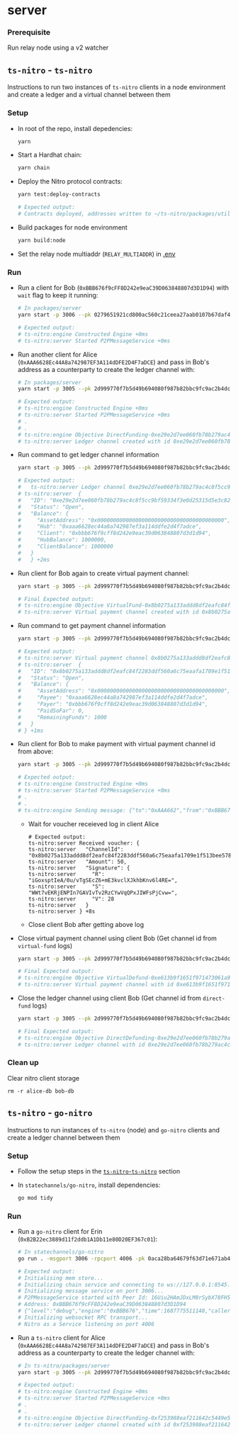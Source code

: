 # server

### Prerequisite

Run relay node using a v2 watcher

## `ts-nitro` - `ts-nitro`

Instructions to run two instances of `ts-nitro` clients in a node environment and create a ledger and a virtual channel between them

### Setup

* In root of the repo, install depedencies:

  ```bash
  yarn
  ```

* Start a Hardhat chain:

  ```bash
  yarn chain
  ```

* Deploy the Nitro protocol contracts:

  ```bash
  yarn test:deploy-contracts

  # Expected output:
  # Contracts deployed, addresses written to ~/ts-nitro/packages/util/src/addresses.json
  ```

* Build packages for node environment

  ```bash
  yarn build:node
  ```

* Set the relay node multiaddr (`RELAY_MULTIADDR`) in [.env](./.env)

### Run

* Run a client for Bob (`0xBBB676f9cFF8D242e9eaC39D063848807d3D1D94`) with `wait` flag to keep it running:

  ```bash
  # In packages/server
  yarn start -p 3006 --pk 0279651921cd800ac560c21ceea27aab0107b67daf436cdd25ce84cad30159b4 --chainpk 59c6995e998f97a5a0044966f0945389dc9e86dae88c7a8412f4603b6b78690d --store ./bob-db

  # Expected output:
  # ts-nitro:engine Constructed Engine +0ms
  # ts-nitro:server Started P2PMessageService +0ms
  ```

* Run another client for Alice (`0xAAA6628Ec44A8a742987EF3A114dDFE2D4F7aDCE`) and pass in Bob's address as a counterparty to create the ledger channel with:

  ```bash
  # In packages/server
  yarn start -p 3005 --pk 2d999770f7b5d49b694080f987b82bbc9fc9ac2b4dcc10b0f8aba7d700f69c6d --chainpk ac0974bec39a17e36ba4a6b4d238ff944bacb478cbed5efcae784d7bf4f2ff80 --store ./alice-db --direct-fund --counterparty 0xBBB676f9cFF8D242e9eaC39D063848807d3D1D94

  # Expected output:
  # ts-nitro:engine Constructed Engine +0ms
  # ts-nitro:server Started P2PMessageService +0ms
  # .
  # .
  # ts-nitro:engine Objective DirectFunding-0xe29e2d7ee060fb78b279ac4c8f5cc9bf59334f3e0d25315d5e3c822ed0303d9e is complete & returned to API +26ms
  # ts-nitro:server Ledger channel created with id 0xe29e2d7ee060fb78b279ac4c8f5cc9bf59334f3e0d25315d5e3c822ed0303d9e
  ```

* Run command to get ledger channel information

  ```bash
  yarn start -p 3005 --pk 2d999770f7b5d49b694080f987b82bbc9fc9ac2b4dcc10b0f8aba7d700f69c6d --chainpk ac0974bec39a17e36ba4a6b4d238ff944bacb478cbed5efcae784d7bf4f2ff80 --store ./alice-db --get-ledger-channel --ledger-channel 0xe29e2d7ee060fb78b279ac4c8f5cc9bf59334f3e0d25315d5e3c822ed0303d9e

  # Expected output:
  #   ts-nitro:server Ledger channel 0xe29e2d7ee060fb78b279ac4c8f5cc9bf59334f3e0d25315d5e3c822ed0303d9e status:
  # ts-nitro:server  {
  #   "ID": "0xe29e2d7ee060fb78b279ac4c8f5cc9bf59334f3e0d25315d5e3c822ed0303d9e",
  #   "Status": "Open",
  #   "Balance": {
  #     "AssetAddress": "0x0000000000000000000000000000000000000000",
  #     "Hub": "0xaaa6628ec44a8a742987ef3a114ddfe2d4f7adce",
  #     "Client": "0xbbb676f9cff8d242e9eac39d063848807d3d1d94",
  #     "HubBalance": 1000000,
  #     "ClientBalance": 1000000
  #   }
  #   } +2ms
  ```

* Run client for Bob again to create virtual payment channel:

  ```bash
  yarn start -p 3005 --pk 2d999770f7b5d49b694080f987b82bbc9fc9ac2b4dcc10b0f8aba7d700f69c6d --chainpk ac0974bec39a17e36ba4a6b4d238ff944bacb478cbed5efcae784d7bf4f2ff80 --store ./alice-db --virtual-fund --counterparty 0xBBB676f9cFF8D242e9eaC39D063848807d3D1D94

  # Final Expected output:
  # ts-nitro:engine Objective VirtualFund-0x8b0275a133addd8df2eafc84f2283ddf560a6c75eaafa1709e1f513bee5787af is complete & returned to API +0ms
  # ts-nitro:server Virtual payment channel created with id 0x8b0275a133addd8df2eafc84f2283ddf560a6c75eaafa1709e1f513bee5787af
  ```

* Run command to get payment channel information

  ```bash
  yarn start -p 3005 --pk 2d999770f7b5d49b694080f987b82bbc9fc9ac2b4dcc10b0f8aba7d700f69c6d --chainpk ac0974bec39a17e36ba4a6b4d238ff944bacb478cbed5efcae784d7bf4f2ff80 --store ./alice-db --get-payment-channel --payment-channel 0x8b0275a133addd8df2eafc84f2283ddf560a6c75eaafa1709e1f513bee5787af

  # Expected output:
  # ts-nitro:server Virtual payment channel 0x8b0275a133addd8df2eafc84f2283ddf560a6c75eaafa1709e1f513bee5787af status:
  # ts-nitro:server  {
  #   "ID": "0x8b0275a133addd8df2eafc84f2283ddf560a6c75eaafa1709e1f513bee5787af",
  #   "Status": "Open",
  #   "Balance": {
  #     "AssetAddress": "0x0000000000000000000000000000000000000000",
  #     "Payee": "0xaaa6628ec44a8a742987ef3a114ddfe2d4f7adce",
  #     "Payer": "0xbbb676f9cff8d242e9eac39d063848807d3d1d94",
  #     "PaidSoFar": 0,
  #     "RemainingFunds": 1000
  #   }
  # } +1ms
  ```

* Run client for Bob to make payment with virtual payment channel id from above:

  ```bash
  yarn start -p 3005 --pk 2d999770f7b5d49b694080f987b82bbc9fc9ac2b4dcc10b0f8aba7d700f69c6d --chainpk ac0974bec39a17e36ba4a6b4d238ff944bacb478cbed5efcae784d7bf4f2ff80 --store ./alice-db --pay 50 --payment-channel 0x8b0275a133addd8df2eafc84f2283ddf560a6c75eaafa1709e1f513bee5787af --wait

  # Expected output:
  # ts-nitro:engine Constructed Engine +0ms
  # ts-nitro:server Started P2PMessageService +0ms
  # .
  # .
  # ts-nitro:engine Sending message: {"to":"0xAAA662","from":"0xBBB676","payloadSummaries":[],"proposalSummaries":[],"payments":[{"amount":50,"channelId":"0xe613b9f1651f971473061a968823463e9570b83230c2bce734b21800f663e4aa"}],"rejectedObjectives":[]} +8ms
  ```

  * Wait for voucher receieved log in client Alice

    ```
    # Expected output:
    ts-nitro:server Received voucher: {
    ts-nitro:server   "ChannelId": "0x8b0275a133addd8df2eafc84f2283ddf560a6c75eaafa1709e1f513bee5787af",
    ts-nitro:server   "Amount": 50,
    ts-nitro:server   "Signature": {
    ts-nitro:server     "R": "iGoxsptIeA/0u/vTgSEcZ6+mE3kvclXJkhbKnv6l4RE=",
    ts-nitro:server     "S": "WWt7vEKRjENPIn7GAVIvTv2RzCYwVqQPxJIWFsPjCvw=",
    ts-nitro:server     "V": 28
    ts-nitro:server   }
    ts-nitro:server } +8s
    ```

  * Close client Bob after getting above log

* Close virtual payment channel using client Bob (Get channel id from `virtual-fund` logs)

  ```bash
  yarn start -p 3005 --pk 2d999770f7b5d49b694080f987b82bbc9fc9ac2b4dcc10b0f8aba7d700f69c6d --chainpk ac0974bec39a17e36ba4a6b4d238ff944bacb478cbed5efcae784d7bf4f2ff80 --store ./alice-db --virtual-defund --payment-channel 0x8b0275a133addd8df2eafc84f2283ddf560a6c75eaafa1709e1f513bee5787af --get-payment-channel

  # Final Expected output:
  # ts-nitro:engine Objective VirtualDefund-0xe613b9f1651f971473061a968823463e9570b83230c2bce734b21800f663e4aa is complete & returned to API +1ms
  # ts-nitro:server Virtual payment channel with id 0xe613b9f1651f971473061a968823463e9570b83230c2bce734b21800f663e4aa closed
  ```

* Close the ledger channel using client Bob (Get channel id from `direct-fund` logs)

  ```bash
  yarn start -p 3005 --pk 2d999770f7b5d49b694080f987b82bbc9fc9ac2b4dcc10b0f8aba7d700f69c6d --chainpk ac0974bec39a17e36ba4a6b4d238ff944bacb478cbed5efcae784d7bf4f2ff80 --store ./alice-db --direct-defund --ledger-channel 0xe29e2d7ee060fb78b279ac4c8f5cc9bf59334f3e0d25315d5e3c822ed0303d9e --get-ledger-channel

  # Final Expected output:
  # ts-nitro:engine Objective DirectDefunding-0xe29e2d7ee060fb78b279ac4c8f5cc9bf59334f3e0d25315d5e3c822ed0303d9e is complete & returned to API +1ms
  # ts-nitro:server Ledger channel with id 0xe29e2d7ee060fb78b279ac4c8f5cc9bf59334f3e0d25315d5e3c822ed0303d9e closed
  ```

  <!-- TODO: Check balance on chain -->

### Clean up

Clear nitro client storage

```
rm -r alice-db bob-db
```

## `ts-nitro` - `go-nitro`

Instructions to run instances of `ts-nitro` (node) and `go-nitro` clients and create a ledger channel between them

### Setup

* Follow the setup steps in the [`ts-nitro`-`ts-nitro`](#setup) section

* In `statechannels/go-nitro`, install dependencies:

  ```bash
  go mod tidy
  ```

### Run

* Run a `go-nitro` client for Erin (`0xB2B22ec3889d11f2ddb1A1Db11e80D20EF367c01`):

  ```bash
  # In statechannels/go-nitro
  go run . -msgport 3006 -rpcport 4006 -pk 0aca28ba64679f63d71e671ab4dbb32aaa212d4789988e6ca47da47601c18fe2 -chainpk 7c852118294e51e653712a81e05800f419141751be58f605c371e15141b007a6 -naaddress 0x5FbDB2315678afecb367f032d93F642f64180aa3 -vpaaddress 0xe7f1725E7734CE288F8367e1Bb143E90bb3F0512 -caaddress 0x9fE46736679d2D9a65F0992F2272dE9f3c7fa6e0

  # Expected output:
  # Initialising mem store...
  # Initializing chain service and connecting to ws://127.0.0.1:8545...
  # Initializing message service on port 3006...
  # P2PMessageService started with Peer Id: 16Uiu2HAmJDxLM8rSybX78FH51iZq9PdrwCoCyyHRBCndNzcAYMes
  # Address: 0xBBB676f9cFF8D242e9eaC39D063848807d3D1D94
  # {"level":"debug","engine":"0xBBB676","time":1687775511148,"caller":"engine.go:151","message":"Constructed Engine"}
  # Initializing websocket RPC transport...
  # Nitro as a Service listening on port 4006
  ```

* Run a `ts-nitro` client for Alice (`0xAAA6628Ec44A8a742987EF3A114dDFE2D4F7aDCE`) and pass in Bob's address as a counterparty to create the ledger channel with:

  ```bash
  # In ts-nitro/packages/server
  yarn start -p 3005 --pk 2d999770f7b5d49b694080f987b82bbc9fc9ac2b4dcc10b0f8aba7d700f69c6d --chainpk ac0974bec39a17e36ba4a6b4d238ff944bacb478cbed5efcae784d7bf4f2ff80 --counterparty 0xB2B22ec3889d11f2ddb1A1Db11e80D20EF367c01 --cp-peer-id 16Uiu2HAmJDxLM8rSybX78FH51iZq9PdrwCoCyyHRBCndNzcAYMes --cp-port 3006 --direct-fund

  # Expected output:
  # ts-nitro:engine Constructed Engine +0ms
  # ts-nitro:server Started P2PMessageService +0ms
  # .
  # .
  # ts-nitro:engine Objective DirectFunding-0xf253988eaf211642c5449e5707c58ed1a91eb3d60f26a5d2b721f26d12591165 is complete & returned to API +1ms
  # ts-nitro:server Ledger channel created with id 0xf253988eaf211642c5449e5707c58ed1a91eb3d60f26a5d2b721f26d12591165
  ```
